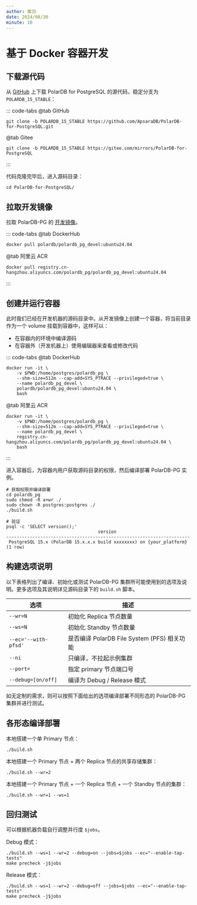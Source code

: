 ```yaml
---
author: 棠羽
date: 2024/08/30
minute: 10
---
```


# 基于 Docker 容器开发

<ArticleInfo :frontmatter=$frontmatter></ArticleInfo>

## 下载源代码

从 [GitHub](https://github.com/ApsaraDB/PolarDB-for-PostgreSQL) 上下载 PolarDB for PostgreSQL 的源代码，稳定分支为 `POLARDB_15_STABLE`：

::: code-tabs
@tab GitHub

```bash:no-line-numbers
git clone -b POLARDB_15_STABLE https://github.com/ApsaraDB/PolarDB-for-PostgreSQL.git
```

@tab Gitee

```bash:no-line-numbers
git clone -b POLARDB_15_STABLE https://gitee.com/mirrors/PolarDB-for-PostgreSQL
```

:::

代码克隆完毕后，进入源码目录：

```bash:no-line-numbers
cd PolarDB-for-PostgreSQL/
```

## 拉取开发镜像

拉取 PolarDB-PG 的 [开发镜像](https://hub.docker.com/r/polardb/polardb_pg_devel/tags)。

::: code-tabs
@tab DockerHub

```bash:no-line-numbers
docker pull polardb/polardb_pg_devel:ubuntu24.04
```

@tab 阿里云 ACR

```bash:no-line-numbers
docker pull registry.cn-hangzhou.aliyuncs.com/polardb_pg/polardb_pg_devel:ubuntu24.04
```

:::

## 创建并运行容器

此时我们已经在开发机器的源码目录中。从开发镜像上创建一个容器，将当前目录作为一个 volume 挂载到容器中，这样可以：

- 在容器内的环境中编译源码
- 在容器外（开发机器上）使用编辑器来查看或修改代码

::: code-tabs
@tab DockerHub

```bash:no-line-numbers
docker run -it \
    -v $PWD:/home/postgres/polardb_pg \
    --shm-size=512m --cap-add=SYS_PTRACE --privileged=true \
    --name polardb_pg_devel \
    polardb/polardb_pg_devel:ubuntu24.04 \
    bash
```

@tab 阿里云 ACR

```bash:no-line-numbers
docker run -it \
    -v $PWD:/home/postgres/polardb_pg \
    --shm-size=512m --cap-add=SYS_PTRACE --privileged=true \
    --name polardb_pg_devel \
    registry.cn-hangzhou.aliyuncs.com/polardb_pg/polardb_pg_devel:ubuntu24.04 \
    bash
```

:::

进入容器后，为容器内用户获取源码目录的权限，然后编译部署 PolarDB-PG 实例。

```bash:no-line-numbers
# 获取权限并编译部署
cd polardb_pg
sudo chmod -R a+wr ./
sudo chown -R postgres:postgres ./
./build.sh

# 验证
psql -c 'SELECT version();'
                                   version
----------------------------------------------------------------------
 PostgreSQL 15.x (PolarDB 15.x.x.x build xxxxxxxx) on {your_platform}
(1 row)
```

## 构建选项说明

以下表格列出了编译、初始化或测试 PolarDB-PG 集群所可能使用到的选项及说明。更多选项及其说明详见源码目录下的 `build.sh` 脚本。

| 选项                 | 描述                                        |
| -------------------- | ------------------------------------------- |
| `--wr=N`             | 初始化 Replica 节点数量                     |
| `--ws=N`             | 初始化 Standby 节点数量                     |
| `--ec='--with-pfsd'` | 是否编译 PolarDB File System (PFS) 相关功能 |
| `--ni`               | 只编译，不拉起示例集群                      |
| `--port=`            | 指定 primary 节点端口号                     |
| `--debug=[on/off]`   | 编译为 Debug / Release 模式                 |

如无定制的需求，则可以按照下面给出的选项编译部署不同形态的 PolarDB-PG 集群并进行测试。

## 各形态编译部署

本地搭建一个单 Primary 节点：

```bash:no-line-numbers
./build.sh
```

本地搭建一个 Primary 节点 + 两个 Replica 节点的共享存储集群：

```bash:no-line-numbers
./build.sh --wr=2
```

本地搭建一个 Primary 节点 + 一个 Replica 节点 + 一个 Standby 节点的集群：

```bash:no-line-numbers
./build.sh --wr=1 --ws=1
```

## 回归测试

可以根据机器负载自行调整并行度 `$jobs`。

Debug 模式：

```bash:no-line-numbers
./build.sh --ws=1 --wr=2 --debug=on --jobs=$jobs --ec="--enable-tap-tests"
make precheck -j$jobs
```

Release 模式：

```bash:no-line-numbers
./build.sh --ws=1 --wr=2 --debug=off --jobs=$jobs --ec="--enable-tap-tests"
make precheck -j$jobs
```
